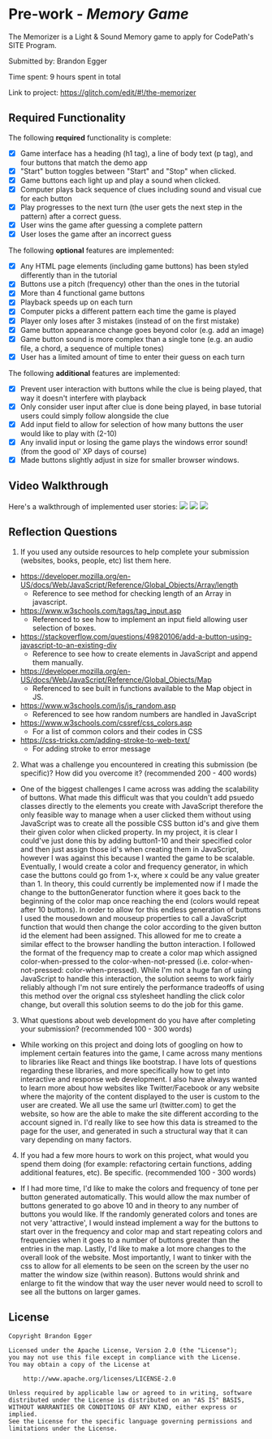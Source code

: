 # Pre-work - *Memory Game*

The Memorizer is a Light & Sound Memory game to apply for CodePath's SITE Program. 

Submitted by: Brandon Egger

Time spent: 9 hours spent in total

Link to project: https://glitch.com/edit/#!/the-memorizer

## Required Functionality

The following **required** functionality is complete:

* [x] Game interface has a heading (h1 tag), a line of body text (p tag), and four buttons that match the demo app
* [x] "Start" button toggles between "Start" and "Stop" when clicked. 
* [x] Game buttons each light up and play a sound when clicked. 
* [x] Computer plays back sequence of clues including sound and visual cue for each button
* [x] Play progresses to the next turn (the user gets the next step in the pattern) after a correct guess. 
* [x] User wins the game after guessing a complete pattern
* [x] User loses the game after an incorrect guess

The following **optional** features are implemented:

* [x] Any HTML page elements (including game buttons) has been styled differently than in the tutorial
* [x] Buttons use a pitch (frequency) other than the ones in the tutorial
* [x] More than 4 functional game buttons
* [x] Playback speeds up on each turn
* [x] Computer picks a different pattern each time the game is played
* [x] Player only loses after 3 mistakes (instead of on the first mistake)
* [x] Game button appearance change goes beyond color (e.g. add an image)
* [x] Game button sound is more complex than a single tone (e.g. an audio file, a chord, a sequence of multiple tones)
* [x] User has a limited amount of time to enter their guess on each turn

The following **additional** features are implemented:

- [x] Prevent user interaction with buttons while the clue is being played, that way it doesn't interfere with playback
- [x] Only consider user input after clue is done being played, in base tutorial users could simply follow alongside the clue
- [x] Add input field to allow for selection of how many buttons the user would like to play with (2-10)
- [x] Any invalid input or losing the game plays the windows error sound! (from the good ol' XP days of course)
- [x] Made buttons slightly adjust in size for smaller browser windows.

## Video Walkthrough

Here's a walkthrough of implemented user stories:
![](http://g.recordit.co/2AUUHBKjDA.gif)
![](http://g.recordit.co/2fKdW9LTUi.gif)
![](http://g.recordit.co/En4At422PP.gif)


## Reflection Questions
1. If you used any outside resources to help complete your submission (websites, books, people, etc) list them here. 
  - https://developer.mozilla.org/en-US/docs/Web/JavaScript/Reference/Global_Objects/Array/length
    - Reference to see method for checking length of an Array in javascript.
  - https://www.w3schools.com/tags/tag_input.asp
    - Referenced to see how to implement an input field allowing user selection of boxes.
  - https://stackoverflow.com/questions/49820106/add-a-button-using-javascript-to-an-existing-div
    - Reference to see how to create elements in JavaScript and append them manually.
  - https://developer.mozilla.org/en-US/docs/Web/JavaScript/Reference/Global_Objects/Map
    - Referenced to see built in functions available to the Map object in JS.
  - https://www.w3schools.com/js/js_random.asp
    - Referenced to see how random numbers are handled in JavaScript
  - https://www.w3schools.com/cssref/css_colors.asp
    - For a list of common colors and their codes in CSS
  - https://css-tricks.com/adding-stroke-to-web-text/
    - For adding stroke to error message

2. What was a challenge you encountered in creating this submission (be specific)? How did you overcome it? (recommended 200 - 400 words) 
- One of the biggest challenges I came across was adding the scalability of buttons. What made this difficult was that you couldn't add psuedo classes directly to the elements you create with JavaScript
therefore the only feasible way to manage when a user clicked them without using JavaScript was to create all the possible CSS button id's and give them their given color when clicked property. In my project,
it is clear I could've just done this by adding button1-10 and their specified color and then just assign those id's when creating them in JavaScript, however I was against this because I wanted the game to be scalable.
Eventually, I would create a color and frequency generator, in which case the buttons could go from 1-x, where x could be any value greater than 1. In theory, this could currently be implemented now if I made the change to the buttonGenerator function
where it goes back to the beginning of the color map once reaching the end (colors would repeat after 10 buttons). In order to allow for this endless generation of buttons I used the mousedown and mouseup properties to call a JavaScript function that would then change the color
according to the given button id the element had been assigned. This allowed for me to create a similar effect to the browser handling the button interaction. I followed the format of the frequency map to create a color map
which assigned color-when-pressed to the color-when-not-pressed (i.e. color-when-not-pressed: color-when-pressed). While I'm not a huge fan of using JavaScript to handle this interaction, the solution seems to work fairly reliably
although I'm not sure entirely the performance tradeoffs of using this method over the orignal css stylesheet handling the click color change, but overall this solution seems to do the job for this game.

3. What questions about web development do you have after completing your submission? (recommended 100 - 300 words) 
- While working on this project and doing lots of googling on how to implement certain features into the game, I came across many mentions to libraries like React and things like bootstrap. I have lots of questions regarding these
libraries, and more specifically how to get into interactive and response web development. I also have always wanted to learn more about how websites like Twitter/Facebook or any website where the majority of the content
displayed to the user is custom to the user are created. We all use the same url (twitter.com) to get the website, so how are the able to make the site different according to the account signed in. I'd really like to see how this
data is streamed to the page for the user, and generated in such a structural way that it can vary depending on many factors.

4. If you had a few more hours to work on this project, what would you spend them doing (for example: refactoring certain functions, adding additional features, etc). Be specific. (recommended 100 - 300 words) 
- If I had more time, I'd like to make the colors and frequency of tone per button generated automatically. This would allow the max number of buttons generated to go above 10 and in theory to any number of buttons you
would like. If the randomly generated colors and tones are not very 'attractive', I would instead implement a way for the buttons to start over in the frequency and color map and start repeating colors and frequencies when
it goes to a number of buttons greater than the entries in the map. Lastly, I'd like to make a lot more changes to the overall look of the website. Most importantly, I want to tinker with the css to allow for all elements
to be seen on the screen by the user no matter the window size (within reason). Buttons would shrink and enlarge to fit the window that way the user never would need to scroll to see all the buttons on larger games.



## License

    Copyright Brandon Egger

    Licensed under the Apache License, Version 2.0 (the "License");
    you may not use this file except in compliance with the License.
    You may obtain a copy of the License at

        http://www.apache.org/licenses/LICENSE-2.0

    Unless required by applicable law or agreed to in writing, software
    distributed under the License is distributed on an "AS IS" BASIS,
    WITHOUT WARRANTIES OR CONDITIONS OF ANY KIND, either express or implied.
    See the License for the specific language governing permissions and
    limitations under the License.